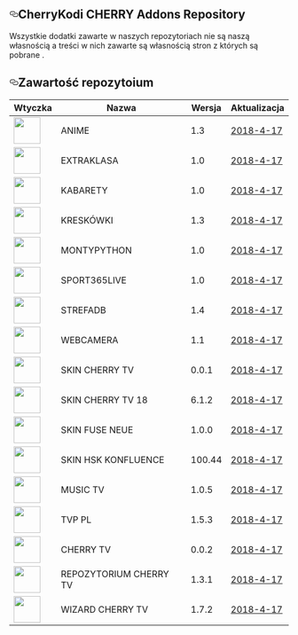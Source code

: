 
 <div id="readme" class="readme blob instapaper_body">
    <article class="markdown-body entry-content" itemprop="text"><h1><a id="user-content-CherryKodi-CHERRY -addons-repository" class="anchor" aria-hidden="true" href="#CHERRY TEAM -addons-repository"><svg class="octicon octicon-link" viewBox="0 0 16 16" version="1.1" width="16" height="16" aria-hidden="true"><path fill-rule="evenodd" d="M4 9h1v1H4c-1.5 0-3-1.69-3-3.5S2.55 3 4 3h4c1.45 0 3 1.69 3 3.5 0 1.41-.91 2.72-2 3.25V8.59c.58-.45 1-1.27 1-2.09C10 5.22 8.98 4 8 4H4c-.98 0-2 1.22-2 2.5S3 9 4 9zm9-3h-1v1h1c1 0 2 1.22 2 2.5S13.98 12 13 12H9c-.98 0-2-1.22-2-2.5 0-.83.42-1.64 1-2.09V6.25c-1.09.53-2 1.84-2 3.25C6 11.31 7.55 13 9 13h4c1.45 0 3-1.69 3-3.5S14.5 6 13 6z"></path></svg></a>CherryKodi CHERRY Addons Repository</h1>
<p>Wszystkie dodatki zawarte w naszych repozytoriach nie są naszą własnością a treści w nich zawarte są własnością stron z których są pobrane .</p>
<h2><a id="user-content-zawartość-repozytoium" class="anchor" aria-hidden="true" href="#zawartość-repozytoium"><svg class="octicon octicon-link" viewBox="0 0 16 16" version="1.1" width="16" height="16" aria-hidden="true"><path fill-rule="evenodd" d="M4 9h1v1H4c-1.5 0-3-1.69-3-3.5S2.55 3 4 3h4c1.45 0 3 1.69 3 3.5 0 1.41-.91 2.72-2 3.25V8.59c.58-.45 1-1.27 1-2.09C10 5.22 8.98 4 8 4H4c-.98 0-2 1.22-2 2.5S3 9 4 9zm9-3h-1v1h1c1 0 2 1.22 2 2.5S13.98 12 13 12H9c-.98 0-2-1.22-2-2.5 0-.83.42-1.64 1-2.09V6.25c-1.09.53-2 1.84-2 3.25C6 11.31 7.55 13 9 13h4c1.45 0 3-1.69 3-3.5S14.5 6 13 6z"></path></svg></a>Zawartość repozytoium</h2>
<table>
<thead>
<tr>
<th>Wtyczka</th>
<th>Nazwa</th>
<th>Wersja</th>
<th>Aktualizacja</th>
</tr>
</thead>
<tbody>
<tr>
<td><a target="_blank" href="https://raw.githubusercontent.com/CherryKodi/CHERRY/master/zips/plugin.video.anime/icon.png"><img src="https://raw.githubusercontent.com/CherryKodi/CHERRY/master/zips/plugin.video.anime/icon.png" width="48" style="max-width:100%;"></a></td>
<td>ANIME</td>
<td>1.3</td>
<td><a href="https://raw.githubusercontent.com/CherryKodi/CHERRY/master/zips/plugin.video.anime/changelog.txt" rel="nofollow">2018-4-17</a></td>
</tr>
<tr>
<td><a target="_blank" href="https://raw.githubusercontent.com/CherryKodi/CHERRY/master/zips/plugin.video.ekstraklasa/icon.png"><img src="https://raw.githubusercontent.com/CherryKodi/CHERRY/master/zips/plugin.video.ekstraklasa/icon.png" width="48" style="max-width:100%;"></a></td>
<td>EXTRAKLASA</td>
<td>1.0</td>
<td><a href="https://raw.githubusercontent.com/CherryKodi/CHERRY/master/zips/plugin.video.ekstraklasa/changelog.txt" rel="nofollow">2018-4-17</a></td>
</tr>
<tr>
<td><a target="_blank" href="https://raw.githubusercontent.com/CherryKodi/CHERRY/master/zips/plugin.video.kabarety/icon.png"><img src="https://raw.githubusercontent.com/CherryKodi/CHERRY/master/zips/plugin.video.kabarety/icon.png" width="48" style="max-width:100%;"></a></td>
<td>KABARETY</td>
<td>1.0</td>
<td><a href="https://raw.githubusercontent.com/CherryKodi/kodi/master/zips/plugin.video.kabarety/changelog.txt" rel="nofollow">2018-4-17</a></td>
</tr>
<tr>
<td><a target="_blank" href="https://raw.githubusercontent.com/CherryKodi/CHERRY/master/zips/plugin.video.kreskowki/icon.png"><img src="https://raw.githubusercontent.com/CherryKodi/CHERRY/master/zips/plugin.video.kreskowki/icon.png" width="48" style="max-width:100%;"></a></td>
<td>KRESKÓWKI</td>
<td>1.3</td>
<td><a href="https://raw.githubusercontent.com/CherryKodi/kodi/master/zips/plugin.video.kreskowki/changelog.txt" rel="nofollow">2018-4-17</a></td>
</tr>
<tr>
<td><a target="_blank" href="https://raw.githubusercontent.com/CherryKodi/CHERRY/master/zips/plugin.video.montypython/icon.png"><img src="https://raw.githubusercontent.com/CherryKodi/CHERRY/master/zips/plugin.video.montypython/icon.png" width="48" style="max-width:100%;"></a></td>
<td>MONTYPYTHON</td>
<td>1.0</td>
<td><a href="https://raw.githubusercontent.com/CherryKodi/kodi/master/zips/plugin.video.montypython/changelog.txt" rel="nofollow">2018-4-17</a></td>
</tr>
<tr>
<td><a target="_blank" href="https://raw.githubusercontent.com/CherryKodi/CHERRY/master/zips/plugin.video.sport365.live/icon.png"><img src="https://raw.githubusercontent.com/CherryKodi/CHERRY/master/zips/plugin.video.sport365.live/icon.png" width="48" style="max-width:100%;"></a></td>
<td>SPORT365LIVE</td>
<td>1.0</td>
<td><a href="https://raw.githubusercontent.com/CherryKodi/kodi/master/zips/plugin.video.sport365.live/changelog.txt" rel="nofollow">2018-4-17</a></td>
</tr>
<tr>
<td><a target="_blank" href="
https://raw.githubusercontent.com/CherryKodi/CHERRY/master/zips/plugin.video.strefadb/icon.png"><img src="https://raw.githubusercontent.com/CherryKodi/CHERRY/master/zips/plugin.video.strefadb/icon.png" width="48" style="max-width:100%;"></a></td>
<td>STREFADB</td>
<td>1.4</td>
<td><a href="https://raw.githubusercontent.com/CherryKodi/kodi/master/zips/plugin.video.strefadb/changelog.txt" rel="nofollow">2018-4-17</a></td>
</tr>
<tr>
<td><a target="_blank" href="https://raw.githubusercontent.com/CherryKodi/CHERRY/master/zips/plugin.video.webcamera/icon.png"><img src="https://raw.githubusercontent.com/CherryKodi/CHERRY/master/zips/plugin.video.webcamera/icon.png" width="48" style="max-width:100%;"></a></td>
<td>WEBCAMERA</td>
<td>1.1</td>
<td><a href="https://raw.githubusercontent.com/CherryKodi/kodi/master/zips/plugin.video.webcamera/changelog.txt" rel="nofollow">2018-4-17</a></td>
</tr>
<tr>
<td><a target="_blank" href="
https://raw.githubusercontent.com/CherryKodi/CHERRY/master/zips/skin.cherrytv/icon.png"><img src="https://raw.githubusercontent.com/CherryKodi/CHERRY/master/zips/skin.cherrytv/icon.png" width="48" style="max-width:100%;"></a></td>
<td>SKIN CHERRY TV</td>
<td>0.0.1</td>
<td><a href="https://raw.githubusercontent.com/CherryKodi/kodi/master/zips/skin.cherrytv/changelog.txt" rel="nofollow">2018-4-17</a></td>
</tr>
<tr>
<td><a target="_blank" href="
https://raw.githubusercontent.com/CherryKodi/CHERRY/master/zips/skin.cherrytv18/icon.png"><img src="https://raw.githubusercontent.com/CherryKodi/CHERRY/master/zips/skin.cherrytv18/icon.png" width="48" style="max-width:100%;"></a></td>
<td>SKIN CHERRY TV 18</td>
<td>6.1.2</td>
<td><a href="https://raw.githubusercontent.com/CherryKodi/kodi/master/zips/skin.cherrytv18/changelog.txt" rel="nofollow">2018-4-17</a></td>
</tr>
<tr>
<td><a target="_blank" href="
https://raw.githubusercontent.com/CherryKodi/CHERRY/master/zips/skin.fuse.neue/icon.png"><img src="https://raw.githubusercontent.com/CherryKodi/CHERRY/master/zips/skin.fuse.neue/icon.png" width="48" style="max-width:100%;"></a></td>
<td>SKIN FUSE NEUE</td>
<td>1.0.0</td>
<td><a href="https://raw.githubusercontent.com/CherryKodi/kodi/master/zips/skin.fuse.neue/changelog.txt" rel="nofollow">2018-4-17</a></td>
</tr>
<tr>
<td><a target="_blank" href="
https://raw.githubusercontent.com/CherryKodi/CHERRY/master/zips/skin.hsk.konfluence/icon.png"><img src="https://raw.githubusercontent.com/CherryKodi/CHERRY/master/zips/skin.hsk.konfluence/icon.png" width="48" style="max-width:100%;"></a></td>
<td>SKIN HSK KONFLUENCE</td>
<td>100.44</td>
<td><a href="https://raw.githubusercontent.com/CherryKodi/kodi/master/zips/skin.hsk.konfluence/changelog.txt" rel="nofollow">2018-4-17</a></td>
</tr>
<tr>
<td><a target="_blank" href="
https://raw.githubusercontent.com/CherryKodi/CHERRY/master/zips/plugin.video.musictv/icon.png"><img src="https://raw.githubusercontent.com/CherryKodi/CHERRY/master/zips/plugin.video.musictv/icon.png" width="48" style="max-width:100%;"></a></td>
<td>MUSIC TV</td>
<td>1.0.5</td>
<td><a href="https://raw.githubusercontent.com/CherryKodi/kodi/master/zips/plugin.video.musictv/changelog.txt" rel="nofollow">2018-4-17</a></td>
</tr>
<tr>
<td><a target="_blank" href="
https://raw.githubusercontent.com/CherryKodi/CHERRY/master/zips/plugin.video.TVP.pl/icon.png"><img src="https://raw.githubusercontent.com/CherryKodi/CHERRY/master/zips/plugin.video.TVP.pl/icon.png" width="48" style="max-width:100%;"></a></td>
<td>TVP PL</td>
<td>1.5.3</td>
<td><a href="https://raw.githubusercontent.com/CherryKodi/kodi/master/zips/plugin.video.TVP.pl/changelog.txt" rel="nofollow">2018-4-17</a></td>
</tr>
<tr>
<td><a target="_blank" href="
https://raw.githubusercontent.com/CherryKodi/CHERRY/master/zips/plugin.video.cherrytv/icon.png"><img src="https://raw.githubusercontent.com/CherryKodi/CHERRY/master/zips/plugin.video.cherrytv/icon.png" width="48" style="max-width:100%;"></a></td>
<td>CHERRY TV</td>
<td>0.0.2</td>
<td><a href="https://raw.githubusercontent.com/CherryKodi/kodi/master/zips/plugin.video.cherrytv/changelog.txt" rel="nofollow">2018-4-17</a></td>
</tr>
<tr>
<td><a target="_blank" href="
https://raw.githubusercontent.com/CherryKodi/CHERRY/master/zips/repository.cherrytv/icon.png"><img src="https://raw.githubusercontent.com/CherryKodi/CHERRY/master/zips/repository.cherrytv/icon.png" width="48" style="max-width:100%;"></a></td>
<td>REPOZYTORIUM CHERRY TV</td>
<td>1.3.1</td>
<td><a href="https://raw.githubusercontent.com/CherryKodi/kodi/master/zips/repository.cherrytv/changelog.txt" rel="nofollow">2018-4-17</a></td>
</tr>
<tr>
<td><a target="_blank" href="
https://raw.githubusercontent.com/CherryKodi/CHERRY/master/zips/plugin.program.cherrytv/icon.png"><img src="https://raw.githubusercontent.com/CherryKodi/CHERRY/master/zips/plugin.program.cherrytv/icon.png" width="48" style="max-width:100%;"></a></td>
<td>WIZARD CHERRY TV</td>
<td>1.7.2</td>
<td><a href="https://raw.githubusercontent.com/CherryKodi/kodi/master/zips/plugin.program.cherrytv/changelog.txt" rel="nofollow">2018-4-17</a></td>
</tr>
  </div>
